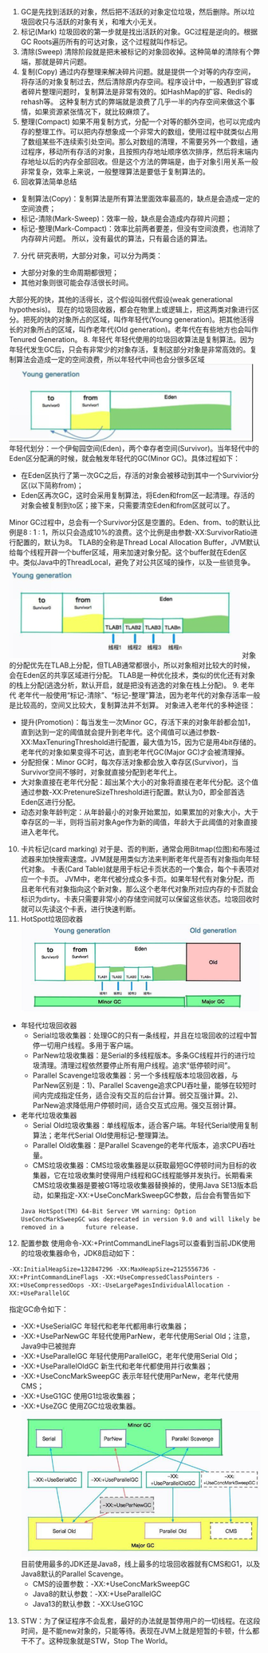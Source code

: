 1. GC是先找到活跃的对象，然后把不活跃的对象定位垃圾，然后删除。所以垃圾回收只与活跃的对象有关，和堆大小无关。
2. 标记(Mark)
 垃圾回收的第一步就是找出活跃的对象。GC过程是逆向的。根据GC Roots遍历所有的可达对象，这个过程就叫作标记。
3. 清除(Sweep)
 清除阶段就是把未被标记的对象回收掉。这种简单的清除有个弊端，那就是碎片问题。
4. 复制(Copy)
 通过内存整理来解决碎片问题。就是提供一个对等的内存空间，将存活的对象复制过去，然后清除原内存空间。程序设计中，一般遇到扩容或者碎片整理问题时，复制算法是非常有效的。如HashMap的扩容、Redis的rehash等。
 这种复制方式的弊端就是浪费了几乎一半的内存空间来做这个事情，如果资源紧张情况下，就比较麻烦了。
5. 整理(Compact)
 如果不用复制方式，分配一个对等的额外空间，也可以完成内存的整理工作。可以把内存想象成一个非常大的数组，使用过程中就类似占用了数组某些不连续索引处空间。那么对数组的清理，不需要另外一个数组，通过程序，移动所有存活的对象，且按照内存地址顺序依次排序，然后将末端内存地址以后的内存全部回收。但是这个方法的弊端是，由于对象引用关系一般非常复杂，效率上来说，一般整理算法是要低于复制算法的。
6. 回收算法简单总结
 - 复制算法(Copy)：复制算法是所有算法里面效率最高的，缺点是会造成一定的空间浪费；
 - 标记-清除(Mark-Sweep)：效率一般，缺点是会造成内存碎片问题；
 - 标记-整理(Mark-Compact)：效率比前两者要差，但没有空间浪费，也消除了内存碎片问题。
所以，没有最优的算法，只有最合适的算法。
7. 分代
 研究表明，大部分对象，可以分为两类：
 - 大部分对象的生命周期都很短；
 - 其他对象则很可能会存活很长时间。

 大部分死的快，其他的活得长，这个假设叫弱代假设(weak generational hypothesis)。
 现在的垃圾回收器，都会在物里上或逻辑上，把这两类对象进行区分。把死的快的对象所占的区域，叫作年轻代(Young generation)。把其他活得长的对象所占的区域，叫作老年代(Old generation)。老年代在有些地方也会叫作Tenured Generation。
8. 年轻代
 年轻代使用的垃圾回收算法是复制算法。因为年轻代发生GC后，只会有非常少的对象存活，复制这部分对象是非常高效的。复制算法会造成一定的空间浪费，所以年轻代中间也会分很多区域
 ![Young Generation](https://raw.githubusercontent.com/hujiapeng/imgs/master/lagou/%E6%B7%B1%E5%85%A5%E6%B5%85%E5%87%BAJava%E8%99%9A%E6%8B%9F%E6%9C%BA/Young%20Generation.png)
 年轻代划分：一个伊甸园空间(Eden)，两个幸存者空间(Survivor)。当年轻代中的Eden区分配满的时候，就会触发年轻代的GC(Minor GC)。具体过程如下：
 - 在Eden区执行了第一次GC之后，存活的对象会被移动到其中一个Survivior分区(以下简称from)；
 - Eden区再次GC，这时会采用复制算法，将Eden和from区一起清理。存活的对象会被复制到to区；接下来，只需要清空Eden和from区就可以了。

 Minor GC过程中，总会有一个Survivor分区是空置的。Eden、from、to的默认比例是8 : 1 : 1，所以只会造成10%的浪费。这个比例是由参数-XX:SurvivorRatio进行配置的，默认为8。
 TLAB的全称是Thread Local Allocation Buffer，JVM默认给每个线程开辟一个buffer区域，用来加速对象分配。这个buffer就在Eden区中。类似Java中的ThreadLocal，避免了对公共区域的操作，以及一些锁竞争。
 ![TLAB图解](https://raw.githubusercontent.com/hujiapeng/imgs/master/lagou/%E6%B7%B1%E5%85%A5%E6%B5%85%E5%87%BAJava%E8%99%9A%E6%8B%9F%E6%9C%BA/TLAB%E5%9B%BE%E8%A7%A3.png)
 对象的分配优先在TLAB上分配，但TLAB通常都很小，所以对象相对比较大的时候，会在Eden区的共享区域进行分配。
 TLAB是一种优化技术，类似的优化还有对象的栈上分配(逃逸分析，默认开启，就是把没有逃逸的对象在栈上分配)。
9. 老年代
 老年代一般使用“标记-清除”、“标记-整理”算法，因为老年代的对象存活率一般是比较高的，空间又比较大，复制算法并不划算。
 对象进入老年代的多种途径：
 - 提升(Promotion)：每当发生一次Minor GC，存活下来的对象年龄都会加1，直到达到一定的阈值就会提升到老年代。这个阈值可以通过参数-XX:MaxTenuringThreshold进行配置，最大值为15，因为它是用4bit存储的。老年代的对象如果变得不可达，直到老年代GC(Major GC)才会被清理掉。
 - 分配担保：Minor GC时，每次存活对象都会放入幸存区(Survivor)，当Survivor空间不够时，对象就直接分配到老年代上。
 - 大对象直接在老年代分配：超出某个大小的对象将直接在老年代分配。这个值通过参数-XX:PretenureSizeThreshold进行配置。默认为0，即全部首选Eden区进行分配。
 - 动态对象年龄判定：从年龄最小的对象开始累加，如果累加的对象大小，大于幸存区的一半，则将当前对象Age作为新的阈值，年龄大于此阈值的对象直接进入老年代。
10. 卡片标记(card marking)
 对于是、否的判断，通常会用Bitmap(位图)和布隆过滤器来加快搜索速度。JVM就是用类似方法来判断老年代是否有对象指向年轻代对象。
 卡表(Card Table)就是用于标记卡页状态的一个集合，每个卡表项对应一个卡页。
 JVM中，老年代被分成众多卡页。如果年轻代有对象分配，而且老年代有对象指向这个新对象，那么这个老年代对象所对应内存的卡页就会标识为dirty。卡表只需要非常小的存储空间就可以保留这些状态。垃圾回收时就可以先读这个卡表，进行快速判断。
11. HotSpot垃圾回收器
 ![分代及垃圾回收图](https://raw.githubusercontent.com/hujiapeng/imgs/master/lagou/%E6%B7%B1%E5%85%A5%E6%B5%85%E5%87%BAJava%E8%99%9A%E6%8B%9F%E6%9C%BA/%E5%88%86%E4%BB%A3%E5%8F%8A%E5%9E%83%E5%9C%BE%E5%9B%9E%E6%94%B6%E5%9B%BE.jpg)
 - 年轻代垃圾回收器
     - Serial垃圾收集器：处理GC的只有一条线程，并且在垃圾回收的过程中暂停一切用户线程。多用于客户端。
     - ParNew垃圾收集器：是Serial的多线程版本。多条GC线程并行的进行垃圾清理。清理过程依然要停止所有用户线程。追求“低停顿时间”。
     - Parallel Scavenge垃圾收集器：另一个多线程版本垃圾回收器，与ParNew区别是：1)、Parallel Scavenge追求CPU吞吐量，能够在较短时间内完成指定任务，适合没有交互的后台计算。弱交互强计算。2)、ParNew追求降低用户停顿时间，适合交互式应用。强交互弱计算。
 - 老年代垃圾收集器
     - Serial Old垃圾收集器：单线程版本，适合客户端。年轻代Serial使用复制算法；老年代Serial Old使用标记-整理算法。
     - Parallel Old收集器：是Parallel Scavenge的老年代版本，追求CPU吞吐量。
     - CMS垃圾收集器：CMS垃圾收集器是以获取最短GC停顿时间为目标的收集器，它在垃圾收集时使得用户线程和GC线程能够并发执行。长期看来CMS垃圾收集器是要被G1等垃圾收集器替换掉的，使用Java SE13版本启动，如果指定-XX:+UseConcMarkSweepGC参数，后台会有警告如下
     ```
     Java HotSpot(TM) 64-Bit Server VM warning: Option UseConcMarkSweepGC was deprecated in version 9.0 and will likely be removed in a      future release.
     ```
12. 配置参数
 使用命令-XX:+PrintCommandLineFlags可以查看到当前JDK使用的垃圾收集器命令，JDK8启动如下：
 ```
-XX:InitialHeapSize=132847296 -XX:MaxHeapSize=2125556736 -XX:+PrintCommandLineFlags -XX:+UseCompressedClassPointers -XX:+UseCompressedOops -XX:-UseLargePagesIndividualAllocation -XX:+UseParallelGC
```
 指定GC命令如下：
 - -XX:+UseSerialGC 年轻代和老年代都用串行收集器；
 - -XX:+UseParNewGC 年轻代使用ParNew，老年代使用Serial Old；注意，Java9中已被抛弃
 - -XX:+UseParallelGC 年轻代使用ParallelGC，老年代使用Serial Old；
 - -XX:+UseParallelOldGC 新生代和老年代都使用并行收集器；
 - -XX:+UseConcMarkSweepGC 表示年轻代使用ParNew，老年代使用CMS；
 - -XX:+UseG1GC 使用G1垃圾收集器；
 - -XX:+UseZGC 使用ZGC垃圾收集器。
![GC命令](https://raw.githubusercontent.com/hujiapeng/imgs/master/lagou/%E6%B7%B1%E5%85%A5%E6%B5%85%E5%87%BAJava%E8%99%9A%E6%8B%9F%E6%9C%BA/GC%E5%91%BD%E4%BB%A4.jpg)
 目前使用最多的JDK还是Java8，线上最多的垃圾回收器就有CMS和G1，以及Java8默认的Parallel Scavenge。
     - CMS的设置参数：-XX:+UseConcMarkSweepGC
     - Java8的默认参数：-XX:+UseParallelGC
     - Java13的默认参数：-XX:UseG1GC

13. STW：为了保证程序不会乱套，最好的办法就是暂停用户的一切线程。在这段时间，是不能new对象的，只能等待。表现在JVM上就是短暂的卡顿，什么都干不了。这种现象就是STW，Stop The World。
